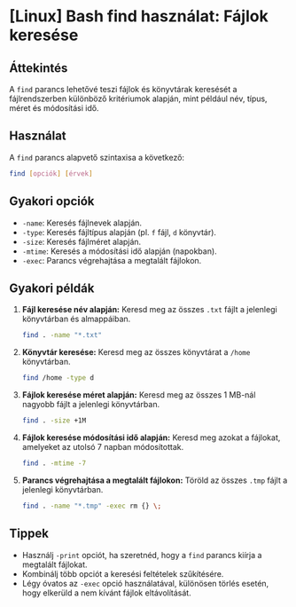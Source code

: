 # [Linux] Bash find használat: Fájlok keresése

## Áttekintés
A `find` parancs lehetővé teszi fájlok és könyvtárak keresését a fájlrendszerben különböző kritériumok alapján, mint például név, típus, méret és módosítási idő.

## Használat
A `find` parancs alapvető szintaxisa a következő:

```bash
find [opciók] [érvek]
```

## Gyakori opciók
- `-name`: Keresés fájlnevek alapján.
- `-type`: Keresés fájltípus alapján (pl. `f` fájl, `d` könyvtár).
- `-size`: Keresés fájlméret alapján.
- `-mtime`: Keresés a módosítási idő alapján (napokban).
- `-exec`: Parancs végrehajtása a megtalált fájlokon.

## Gyakori példák
1. **Fájl keresése név alapján:**
   Keresd meg az összes `.txt` fájlt a jelenlegi könyvtárban és almappáiban.
   ```bash
   find . -name "*.txt"
   ```

2. **Könyvtár keresése:**
   Keresd meg az összes könyvtárat a `/home` könyvtárban.
   ```bash
   find /home -type d
   ```

3. **Fájlok keresése méret alapján:**
   Keresd meg az összes 1 MB-nál nagyobb fájlt a jelenlegi könyvtárban.
   ```bash
   find . -size +1M
   ```

4. **Fájlok keresése módosítási idő alapján:**
   Keresd meg azokat a fájlokat, amelyeket az utolsó 7 napban módosítottak.
   ```bash
   find . -mtime -7
   ```

5. **Parancs végrehajtása a megtalált fájlokon:**
   Töröld az összes `.tmp` fájlt a jelenlegi könyvtárban.
   ```bash
   find . -name "*.tmp" -exec rm {} \;
   ```

## Tippek
- Használj `-print` opciót, ha szeretnéd, hogy a `find` parancs kiírja a megtalált fájlokat.
- Kombinálj több opciót a keresési feltételek szűkítésére.
- Légy óvatos az `-exec` opció használatával, különösen törlés esetén, hogy elkerüld a nem kívánt fájlok eltávolítását.